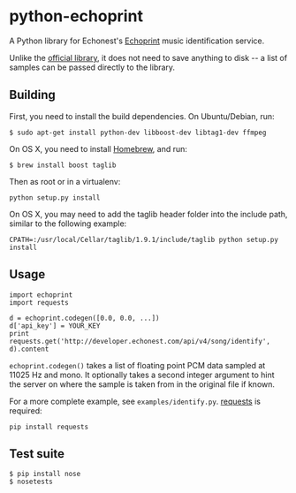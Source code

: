 python-echoprint
================

A Python library for Echonest's [Echoprint](http://echoprint.me/) music identification service. 

Unlike the [official library](http://code.google.com/p/pyechonest/), it does not need to save anything to disk -- a list of samples can be passed directly to the library.

Building
--------

First, you need to install the build dependencies. On Ubuntu/Debian, run:

    $ sudo apt-get install python-dev libboost-dev libtag1-dev ffmpeg

On OS X, you need to install [Homebrew](http://mxcl.github.com/homebrew/), and
run:

    $ brew install boost taglib

Then as root or in a virtualenv:

    python setup.py install

On OS X, you may need to add the taglib header folder into the include path, similar to the following example:

    CPATH=:/usr/local/Cellar/taglib/1.9.1/include/taglib python setup.py install

Usage
-----

    import echoprint
    import requests

    d = echoprint.codegen([0.0, 0.0, ...])
    d['api_key'] = YOUR_KEY
    print requests.get('http://developer.echonest.com/api/v4/song/identify', d).content

`echoprint.codegen()` takes a list of floating point PCM data sampled at 11025 Hz and mono. It optionally takes a second integer argument to hint the server on where the sample is taken from in the original file if known.

For a more complete example, see `examples/identify.py`. [requests](http://python-requests.org) is required:

    pip install requests

Test suite
----------

    $ pip install nose
    $ nosetests


